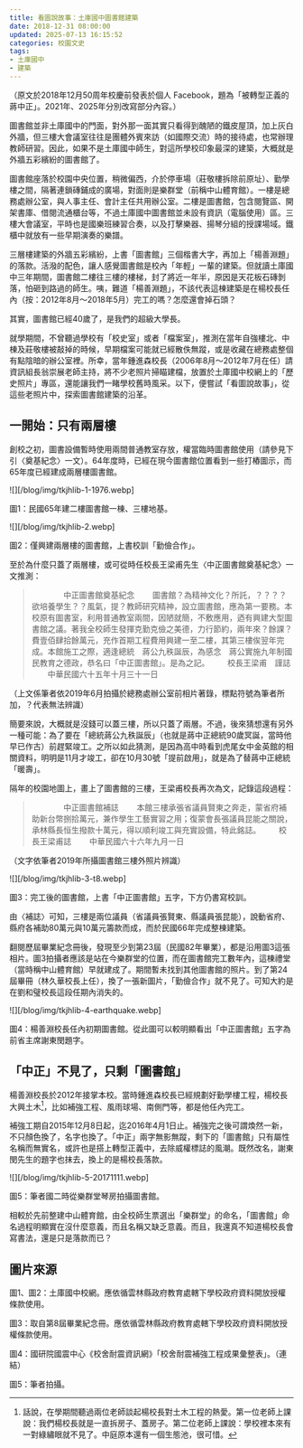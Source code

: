 ```yaml
---
title: 看圖說故事：土庫國中圖書館建築
date: 2018-12-31 08:00:00
updated: 2025-07-13 16:15:52
categories: 校園文史
tags:
- 土庫國中
- 建築
---
```


（原文於2018年12月50周年校慶前發表於個人 Facebook，題為「被轉型正義的蔣中正」。2021年、2025年分別改寫部分內容。）

圖書館並非土庫國中的門面，對外那一面其實只看得到醜陋的鐵皮屋頂，加上灰白外牆，但三樓大會議室往往是團體外賓來訪（如國際交流）時的接待處，也常辦理教師研習。因此，如果不是土庫國中師生，對這所學校印象最深的建築，大概就是外牆五彩繽紛的圖書館了。

圖書館座落於校園中央位置，稍微偏西，介於停車場（莊敬樓拆除前原址）、勤學樓之間，隔著連鎖磚鋪成的廣場，對面則是樂群堂（前稱中山體育館）。一樓是總務處辦公室，與人事主任、會計主任共用辦公室。二樓是圖書館，包含閱覽區、開架書庫、借閱流通櫃台等，不過土庫國中圖書館並未設有資訊（電腦使用）區。三樓大會議室，平時也是國樂班練習合奏，以及打擊樂器、揚琴分組的授課場域。鐵櫃中就放有一些早期演奏的樂譜。

三層樓建築的外牆五彩繽紛，上書「圖書館」三個楷書大字，再加上「楊善淵題」的落款。活潑的配色，讓人感覺圖書館是校內「年輕」一輩的建築。但就讀土庫國中三年期間，圖書館二樓往三樓的樓梯，封了將近一年半，原因是天花板石磚剝落，怕砸到路過的師生。咦，難道「楊善淵題」，不該代表這棟建築是在楊校長任內（按：2012年8月～2018年5月）完工的嗎？怎麼還會掉石頭？

其實，圖書館已經40歲了，是我們的超級大學長。

就學期間，不曾聽過學校有「校史室」或者「檔案室」，推測在當年自強樓北、中棟及莊敬樓被敲掉的時候，早期檔案可能就已經散佚無蹤，或是收藏在總務處整個有點陰暗的辦公室裡。所幸，當年鍾進森校長（2006年8月～2012年7月在任）請資訊組長翁崇展老師主持，將不少老照片掃瞄建檔，放置於土庫國中校網上的「歷史照片」專區，還能讓我們一睹學校舊時風采。以下，便嘗試「看圖說故事」，從這些老照片中，探索圖書館建築的沿革。

## 一開始：只有兩層樓

創校之初，圖書設備暫時使用兩間普通教室存放，權當臨時圖書館使用（請參見下引〈奠基紀念〉一文）。64年度時，已經在現今圖書館位置看到一些打樁圖示，而65年度已經建成兩層樓圖書館。

![][/blog/img/tkjhlib-1-1976.webp]

圖1：民國65年建二樓圖書館一棟、三樓地基。

![][/blog/img/tkjhlib-2.webp]

圖2：僅興建兩層樓的圖書館，上書校訓「勤儉合作」。

至於為什麼只蓋了兩層樓，或可從時任校長王梁甫先生〈中正圖書館奠基紀念〉一文推測：

>　　　　中正圖書館奠基紀念
>　　圖書館？為精神文化？所託，？？？？欲培養學生？？風氣，提？教師研究精神，設立圖書館，應為第一要務。本校原有圖書室，利用普通教室兩間，因陋就簡，不敷應用，迺有興建大型圖書館之議。著我全校師生發揮克勤克儉之美德，力行節約，兩年來？餘課？費壹佰肆拾餘萬元，充作首期工程費用興建一至二樓，其第三樓俟翌年完成。本館施工之際，適逢總統　蔣公九秩誕辰，為感念　蔣公實施九年制國民教育之德政，恭名曰「中正圖書館」。是為之記。
>　　校長王梁甫　謹誌
>　　中華民國六十五年十月三十一日

（上文係筆者依2019年6月拍攝於總務處辦公室前相片著錄，標點符號為筆者所加，？代表無法辨識）

簡要來說，大概就是沒錢可以蓋三樓，所以只蓋了兩層。不過，後來猜想還有另外一種可能：為了要在「總統蔣公九秩誕辰」（也就是蔣中正總統90歲冥誕，當時他早已作古）前趕緊竣工。之所以如此猜測，是因為高中時看到虎尾女中金英館的相關資料，明明是11月才竣工，卻在10月30號「提前啟用」，就是為了替蔣中正總統「暖壽」。

隔年的校園地圖上，畫上了圖書館的三樓，王梁甫校長再次為文，記錄這段過程：

>　　　　中正圖書館補誌
>　　本館三樓承張省議員賢東之奔走，蒙省府補助新台幣捌拾萬元，兼作學生工藝實習之用；復蒙會長張議員昆能之關說，承林縣長恒生撥款十萬元，得以順利竣工與充實設備，特此銘誌。
>　　校長王梁甫誌
>　　中華民國六十六年九月一日

（文字依筆者2019年所攝圖書館三樓外照片辨識）

![][/blog/img/tkjhlib-3-t8.webp]

圖3：完工後的圖書館，上書「中正圖書館」五字，下方仍書寫校訓。

由〈補誌〉可知，三樓是兩位議員（省議員張賢東、縣議員張昆能），說動省府、縣府各補助80萬元與10萬元籌款而成，而於民國66年完成整棟建築。

翻閱歷屆畢業紀念冊後，發現至少到第23屆（民國82年畢業），都是沿用圖3這張相片。圖3拍攝者應該是站在今樂群堂的位置，而在圖書館完工數年內，這棟禮堂（當時稱中山體育館）早就建成了。期間暫未找到其他圖書館的照片。到了第24屆畢冊（林久華校長上任），換了一張新圖片，「勤儉合作」就不見了。可知大約是在劉和璧校長這段任期內消失的。

![][/blog/img/tkjhlib-4-earthquake.webp]

圖4：楊善淵校長任內初期圖書館。從此圖可以較明顯看出「中正圖書館」五字為前省主席謝東閔題字。

## 「中正」不見了，只剩「圖書館」

楊善淵校長於2012年接掌本校。當時鍾進森校長已經規劃好勤學樓工程，楊校長大興土木[^fun]，比如補強工程、風雨球場、南側門等，都是他任內完工。

[^fun]: 話說，在學期間聽過兩位老師談起楊校長對土木工程的熱愛。第一位老師上課說：我們楊校長就是一直拆房子、蓋房子。第二位老師上課說：學校裡本來有一對綠繡眼就不見了。中庭原本還有一個生態池，很可惜。

補強工期自2015年12月8日起，迄2016年4月1日止。補強完之後可謂煥然一新，不只顏色換了，名字也換了。「中正」兩字無影無蹤，剩下的「圖書館」只有屬性名稱而無實名，或許也是搭上轉型正義中，去除威權標誌的風潮。既然改名，謝東閔先生的題字也抹去，換上的是楊校長落款。

![][/blog/img/tkjhlib-5-20171111.webp]

圖5：筆者國二時從樂群堂琴房拍攝圖書館。

相較於先前整建中山體育館，由全校師生票選出「樂群堂」的命名，「圖書館」命名過程明顯實在沒什麼意義，而且名稱又缺乏意義。而且，我還真不知道楊校長會寫書法，還是只是落款而已？

## 圖片來源

圖1、圖2：土庫國中校網。應依循雲林縣政府教育處轄下學校政府資料開放授權條款使用。

圖3：取自第8屆畢業紀念冊。應依循雲林縣政府教育處轄下學校政府資料開放授權條款使用。

圖4：國研院國震中心《校舍耐震資訊網》「校舍耐震補強工程成果彙整表」。（連結）

圖5：筆者拍攝。